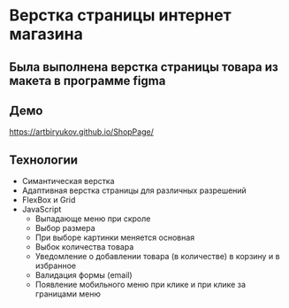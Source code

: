 # Верстка страницы интернет магазина

## Была выполнена верстка страницы товара из макета в программе figma

## Демо

https://artbiryukov.github.io/ShopPage/

## Технологии 
<ul>
  <li>Симантическая верстка</li>
  <li>Адаптивная верстка страницы для различных разрешений</li>
  <li>FlexBox и Grid</li>
  <li>JavaScript
    <ul>
      <li>Выпадающе меню при скроле</li>
      <li>Выбор размера</li>
      <li>При выборе картинки меняется основная</li>
      <li>Выбок количества товара</li>
      <li>Уведомление о добавлении товара (в количестве) в корзину и в избранное</li>
      <li>Валидация формы (email)</li>
      <li>Появление мобильного меню при клике и при клике за границами меню</li>
    </ul>
  </li>
</ul>